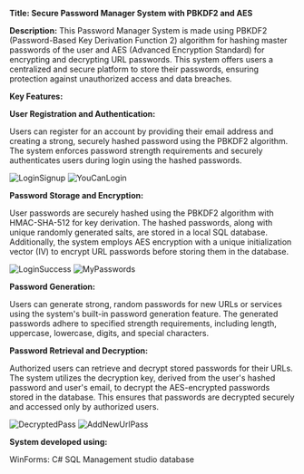 
**Title: Secure Password Manager System with PBKDF2 and AES**

**Description:**
This Password Manager System is made using PBKDF2 (Password-Based Key Derivation Function 2) algorithm for hashing master passwords of the user and AES (Advanced Encryption Standard) for encrypting and decrypting URL passwords. 
This system offers users a centralized and secure platform to store their passwords, ensuring protection against unauthorized access and data breaches.

**Key Features:**

**User Registration and Authentication:**

Users can register for an account by providing their email address and creating a strong, securely hashed password using the PBKDF2 algorithm. 
The system enforces password strength requirements and securely authenticates users during login using the hashed passwords. 

![LoginSignup](https://github.com/narerv01/PasswordManager/assets/143809276/0feed548-db57-40c3-a98c-9b50abe071b5)
![YouCanLogin](https://github.com/narerv01/PasswordManager/assets/143809276/f8f88eb0-adc7-4fc1-ad03-534972a47be4)
 
**Password Storage and Encryption:**

User passwords are securely hashed using the PBKDF2 algorithm with HMAC-SHA-512 for key derivation.
The hashed passwords, along with unique randomly generated salts, are stored in a local SQL database. 
Additionally, the system employs AES encryption with a unique initialization vector (IV) to encrypt URL passwords before storing them in the database.

![LoginSuccess](https://github.com/narerv01/PasswordManager/assets/143809276/42c61edf-c905-4c8c-bcbc-60e6bad0cfb2)
![MyPasswords](https://github.com/narerv01/PasswordManager/assets/143809276/a58e237f-14d4-4f4d-9a07-b3df68add678)

**Password Generation:**

Users can generate strong, random passwords for new URLs or services using the system's built-in password generation feature. 
The generated passwords adhere to specified strength requirements, including length, uppercase, lowercase, digits, and special characters.

**Password Retrieval and Decryption:**

Authorized users can retrieve and decrypt stored passwords for their URLs. 
The system utilizes the decryption key, derived from the user's hashed password and user's email, to decrypt the AES-encrypted passwords stored in the database. 
This ensures that passwords are decrypted securely and accessed only by authorized users.

![DecryptedPass](https://github.com/narerv01/PasswordManager/assets/143809276/dd4217d8-eb9e-4ee6-af4c-f57fecdc15a8)
![AddNewUrlPass](https://github.com/narerv01/PasswordManager/assets/143809276/2f91e18e-169b-4c6b-8336-60e01f764563)

**System developed using:**

WinForms: C#
SQL Management studio database  






